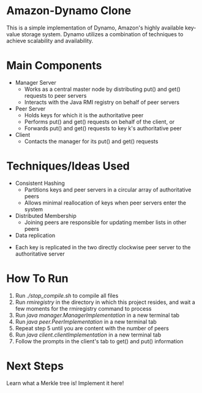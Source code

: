# Amazon-Dynamo Clone
This is a simple implementation of Dynamo, Amazon's highly available key-value storage system. Dynamo utilizes a combination of techniques to achieve scalability and availability.

# Main Components
+ Manager Server
  - Works as a central master node by distributing put() and get() requests to peer servers
  - Interacts with the Java RMI registry on behalf of peer servers
+ Peer Server
  - Holds keys for which it is the authoritative peer
  - Performs put() and get() requests on behalf of the client, or
  - Forwards put() and get() requests to key k's authoritative peer
+ Client 
  - Contacts the manager for its put() and get() requests
  
# Techniques/Ideas Used
+ Consistent Hashing
  - Partitions keys and peer servers in a circular array of authoritative peers
  - Allows minimal reallocation of keys when peer servers enter the system
+ Distributed Membership
  - Joining peers are responsible for updating member lists in other peers
+ Data replication
 - Each key is replicated in the two directly clockwise peer server to the authoritative server

# How To Run
1. Run *./stop_compile.sh* to compile all files
2. Run *rmiregistry* in the directory in which this project resides, 
and wait a few moments for the rmiregistry command to process
4. Run *java manager.ManagerImplementation* in a new terminal tab
5. Run *java peer.PeerImplementation* in a new terminal tab
6. Repeat step 5 until you are content with the number of peers
7. Run *java client.clientImplementation* in a new terminal tab
8. Follow the prompts in the client's tab to get() and put() information

# Next Steps
Learn what a Merkle tree is! Implement it here!
